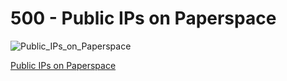 # 500 - Public IPs on Paperspace

![Public_IPs_on_Paperspace](https://github.com/vanHeemstraSystems/nexrender/assets/1499433/0958c49e-32de-481c-aec0-2d8241423ad8)

[Public IPs on Paperspace](https://console.paperspace.com/teu1osqtk/ips)